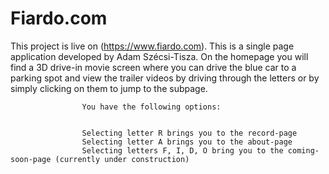 # Fiardo.com

This project is live on (https://www.fiardo.com).
This is a single page application developed by Adam Szécsi-Tisza.
                    On the homepage you will find a 3D drive-in movie screen where you can drive the blue car to a parking spot and view the trailer videos by driving through the letters or by simply clicking on them to jump to the subpage.
                   
                    You have the following options:

              
                    Selecting letter R brings you to the record-page
                    Selecting letter A brings you to the about-page
                    Selecting letters F, I, D, O bring you to the coming-soon-page (currently under construction)
                
